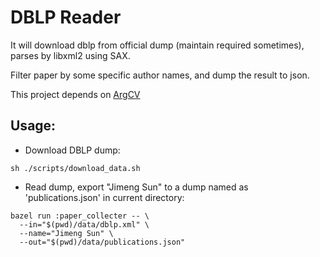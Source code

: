 # DBLP Reader

It will download dblp from official dump (maintain required sometimes), parses by libxml2 using SAX.

Filter paper by some specific author names, and dump the result to json.


This project depends on [ArgCV](https://github.com/yuikns/argcv)


## Usage:

+ Download DBLP dump:

```
sh ./scripts/download_data.sh
```

+ Read dump, export "Jimeng Sun" to a dump named as 'publications.json' in current directory:

```
bazel run :paper_collecter -- \
  --in="$(pwd)/data/dblp.xml" \
  --name="Jimeng Sun" \
  --out="$(pwd)/data/publications.json"
```




